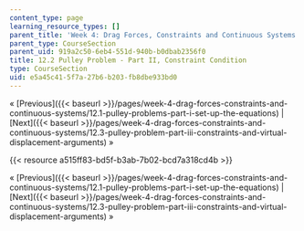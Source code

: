 ```yaml
---
content_type: page
learning_resource_types: []
parent_title: 'Week 4: Drag Forces, Constraints and Continuous Systems'
parent_type: CourseSection
parent_uid: 919a2c50-6eb4-551d-940b-b0dbab2356f0
title: 12.2 Pulley Problem - Part II, Constraint Condition
type: CourseSection
uid: e5a45c41-5f7a-27b6-b203-fb8dbe933bd0
---
```


« [Previous]({{< baseurl >}}/pages/week-4-drag-forces-constraints-and-continuous-systems/12.1-pulley-problems-part-i-set-up-the-equations) | [Next]({{< baseurl >}}/pages/week-4-drag-forces-constraints-and-continuous-systems/12.3-pulley-problem-part-iii-constraints-and-virtual-displacement-arguments) »

{{< resource a515ff83-bd5f-b3ab-7b02-bcd7a318cd4b >}}

« [Previous]({{< baseurl >}}/pages/week-4-drag-forces-constraints-and-continuous-systems/12.1-pulley-problems-part-i-set-up-the-equations) | [Next]({{< baseurl >}}/pages/week-4-drag-forces-constraints-and-continuous-systems/12.3-pulley-problem-part-iii-constraints-and-virtual-displacement-arguments) »